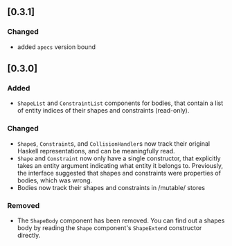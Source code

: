 ## [0.3.1]
### Changed
- added `apecs` version bound

## [0.3.0]
### Added
- `ShapeList` and `ConstraintList` components for bodies, that contain a list of entity indices of their shapes and constraints (read-only).
### Changed
- `Shape`s, `Constraint`s, and `CollisionHandler`s now track their original Haskell representations, and can be meaningfully read.
- `Shape` and `Constraint` now only have a single constructor, that explicitly takes an entity argument indicating what entity it belongs to. Previously, the interface suggested that shapes and constraints were properties of bodies, which was wrong.
- Bodies now track their shapes and constraints in /mutable/ stores
### Removed
- The `ShapeBody` component has been removed. You can find out a shapes body by reading the `Shape` component's `ShapeExtend` constructor directly.
